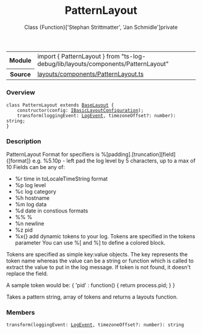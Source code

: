 <header class="symbol-info-header">    <h1 id="patternlayout">PatternLayout</h1>    <label class="symbol-info-type-label class">Class</label>    <label class="api-type-label return">{Function}</label><label class="api-type-label authors">['Stephan Strittmatter', 'Jan Schmidle']</label><label class="api-type-label private">private</label>  </header>
<section class="symbol-info">      <table class="is-full-width">        <tbody>        <tr>          <th>Module</th>          <td>            <div class="lang-typescript">                <span class="token keyword">import</span> { PatternLayout }                 <span class="token keyword">from</span>                 <span class="token string">"ts-log-debug/lib/layouts/components/PatternLayout"</span>                            </div>          </td>        </tr>        <tr>          <th>Source</th>          <td>            <a href="https://github.com/romakita/log-debug/blob/v4.0.4/src/layouts/components/PatternLayout.ts#L0-L0">                layouts/components/PatternLayout.ts            </a>        </td>        </tr>                </tbody>      </table>    </section>

### Overview

<pre><code class="typescript-lang"><span class="token keyword">class</span> PatternLayout <span class="token keyword">extends</span> <a href="#api/common/layouts/baselayout"><span class="token">BaseLayout</span></a> <span class="token punctuation">{</span>
    <span class="token keyword">constructor</span><span class="token punctuation">(</span>config<span class="token punctuation">:</span> <a href="#api/common/layouts/ibasiclayoutconfiguration"><span class="token">IBasicLayoutConfiguration</span></a><span class="token punctuation">)</span><span class="token punctuation">;</span>
    <span class="token function">transform</span><span class="token punctuation">(</span>loggingEvent<span class="token punctuation">:</span> <a href="#api/common/core/logevent"><span class="token">LogEvent</span></a><span class="token punctuation">,</span> timezoneOffset?<span class="token punctuation">:</span> <span class="token keyword">number</span><span class="token punctuation">)</span><span class="token punctuation">:</span> <span class="token keyword">string</span><span class="token punctuation">;</span>
<span class="token punctuation">}</span></code></pre>

### Description

PatternLayout
Format for specifiers is %[padding].[truncation][field]{[format]}
e.g. %5.10p - left pad the log level by 5 characters, up to a max of 10
Fields can be any of:
 - %r time in toLocaleTimeString format
 - %p log level
 - %c log category
 - %h hostname
 - %m log data
 - %d date in constious formats
 - %% %
 - %n newline
 - %z pid
 - %x{<tokenname>} add dynamic tokens to your log. Tokens are specified in the tokens parameter
You can use %[ and %] to define a colored block.

Tokens are specified as simple key:value objects.
The key represents the token name whereas the value can be a string or function
which is called to extract the value to put in the log message. If token is not
found, it doesn't replace the field.

A sample token would be: { 'pid' : function() { return process.pid; } }

Takes a pattern string, array of tokens and returns a layouts function.

### Members

<div class="method-overview"><pre><code class="typescript-lang"><span class="token function">transform</span><span class="token punctuation">(</span>loggingEvent<span class="token punctuation">:</span> <a href="#api/common/core/logevent"><span class="token">LogEvent</span></a><span class="token punctuation">,</span> timezoneOffset?<span class="token punctuation">:</span> <span class="token keyword">number</span><span class="token punctuation">)</span><span class="token punctuation">:</span> <span class="token keyword">string</span></code></pre></div>
